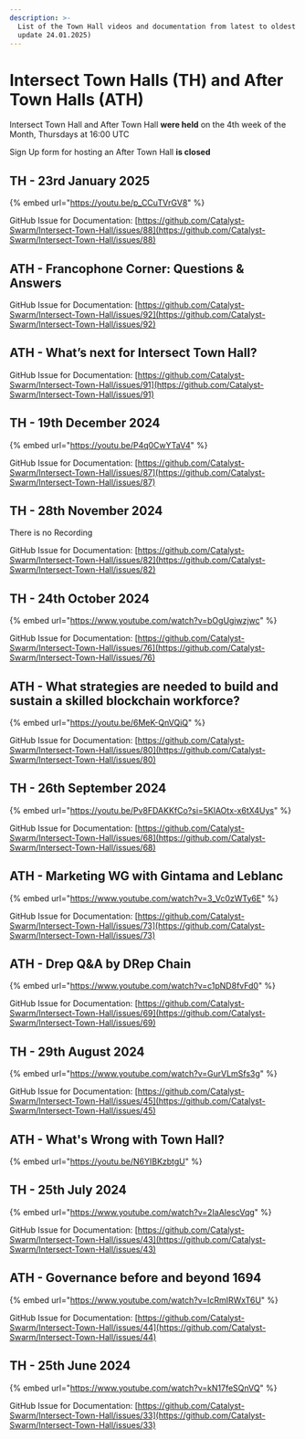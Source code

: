 ```yaml
---
description: >-
  List of the Town Hall videos and documentation from latest to oldest (last
  update 24.01.2025)
---
```


# Intersect Town Halls (TH) and After Town Halls (ATH)

Intersect Town Hall and After Town Hall **were held** on the 4th week of the Month, Thursdays at 16:00 UTC

Sign Up form for hosting an After Town Hall **is closed**

## TH - 23rd January 2025

{% embed url="https://youtu.be/p_CCuTVrGV8" %}

GitHub Issue for Documentation: [https://github.com/Catalyst-Swarm/Intersect-Town-Hall/issues/88](https://github.com/Catalyst-Swarm/Intersect-Town-Hall/issues/88)

## ATH - Francophone Corner: Questions & Answers

GitHub Issue for Documentation: [https://github.com/Catalyst-Swarm/Intersect-Town-Hall/issues/92](https://github.com/Catalyst-Swarm/Intersect-Town-Hall/issues/92)

## ATH - What’s next for Intersect Town Hall?

GitHub Issue for Documentation: [https://github.com/Catalyst-Swarm/Intersect-Town-Hall/issues/91](https://github.com/Catalyst-Swarm/Intersect-Town-Hall/issues/91)

## TH - 19th December 2024

{% embed url="https://youtu.be/P4q0CwYTaV4" %}

GitHub Issue for Documentation: [https://github.com/Catalyst-Swarm/Intersect-Town-Hall/issues/87](https://github.com/Catalyst-Swarm/Intersect-Town-Hall/issues/87)

## TH - 28th November 2024

There is no Recording

GitHub Issue for Documentation: [https://github.com/Catalyst-Swarm/Intersect-Town-Hall/issues/82](https://github.com/Catalyst-Swarm/Intersect-Town-Hall/issues/82)

## TH - 24th October 2024

{% embed url="https://www.youtube.com/watch?v=bOgUgiwzjwc" %}

GitHub Issue for Documentation: [https://github.com/Catalyst-Swarm/Intersect-Town-Hall/issues/76](https://github.com/Catalyst-Swarm/Intersect-Town-Hall/issues/76)

## ATH - What strategies are needed to build and sustain a skilled blockchain workforce?

{% embed url="https://youtu.be/6MeK-QnVQiQ" %}

GitHub Issue for Documentation: [https://github.com/Catalyst-Swarm/Intersect-Town-Hall/issues/80](https://github.com/Catalyst-Swarm/Intersect-Town-Hall/issues/80)

## TH - 26th September 2024

{% embed url="https://youtu.be/Pv8FDAKKfCo?si=5KlAOtx-x6tX4Uys" %}

GitHub Issue for Documentation: [https://github.com/Catalyst-Swarm/Intersect-Town-Hall/issues/68](https://github.com/Catalyst-Swarm/Intersect-Town-Hall/issues/68)

## ATH - Marketing WG with Gintama and Leblanc

{% embed url="https://www.youtube.com/watch?v=3_Vc0zWTy6E" %}

GitHub Issue for Documentation: [https://github.com/Catalyst-Swarm/Intersect-Town-Hall/issues/73](https://github.com/Catalyst-Swarm/Intersect-Town-Hall/issues/73)

## ATH - Drep Q\&A by DRep Chain

{% embed url="https://www.youtube.com/watch?v=c1pND8fvFd0" %}

GitHub Issue for Documentation: [https://github.com/Catalyst-Swarm/Intersect-Town-Hall/issues/69](https://github.com/Catalyst-Swarm/Intersect-Town-Hall/issues/69)

## TH - 29th August 2024

{% embed url="https://www.youtube.com/watch?v=GurVLmSfs3g" %}

GitHub Issue for Documentation: [https://github.com/Catalyst-Swarm/Intersect-Town-Hall/issues/45](https://github.com/Catalyst-Swarm/Intersect-Town-Hall/issues/45)

## ATH - What's Wrong with Town Hall?

{% embed url="https://youtu.be/N6YIBKzbtgU" %}

## TH - 25th July 2024

{% embed url="https://www.youtube.com/watch?v=2IaAIescVqg" %}

GitHub Issue for Documentation: [https://github.com/Catalyst-Swarm/Intersect-Town-Hall/issues/43](https://github.com/Catalyst-Swarm/Intersect-Town-Hall/issues/43)

## ATH - Governance before and beyond 1694

{% embed url="https://www.youtube.com/watch?v=IcRmIRWxT6U" %}

GitHub Issue for Documentation: [https://github.com/Catalyst-Swarm/Intersect-Town-Hall/issues/44](https://github.com/Catalyst-Swarm/Intersect-Town-Hall/issues/44)

## TH - 25th June 2024

{% embed url="https://www.youtube.com/watch?v=kN17feSQnVQ" %}

GitHub Issue for Documentation: [https://github.com/Catalyst-Swarm/Intersect-Town-Hall/issues/33](https://github.com/Catalyst-Swarm/Intersect-Town-Hall/issues/33)
